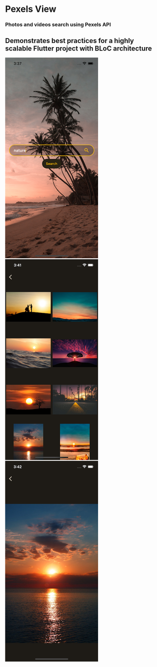 # Pexels View
### Photos and videos search using Pexels API

## Demonstrates best practices for a highly scalable Flutter project with BLoC architecture

<img src='assets/images/screen1.png' alt='Screenshot 1'  />
<img src='assets/images/screen2.png' alt='Screenshot 2'  />
<img src='assets/images/screen3.png' alt='Screenshot 2'  />

